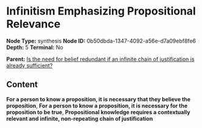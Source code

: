 # Infinitism Emphasizing Propositional Relevance

**Node Type:** synthesis
**Node ID:** 0b50dbda-1347-4092-a56e-d7a09ebf8fe6
**Depth:** 5
**Terminal:** No

**Parent:** [Is the need for belief redundant if an infinite chain of justification is already sufficient?](is-the-need-for-belief-redundant-if-an-infinite-chain-of-justification-is-already-sufficient-antithesis-05d2f43e-dbf3-4413-9d7b-c3924a6229dd.md)

## Content

**For a person to know a proposition, it is necessary that they believe the proposition**, **For a person to know a proposition, it is necessary for the proposition to be true**, **Propositional knowledge requires a contextually relevant and infinite, non-repeating chain of justification**
